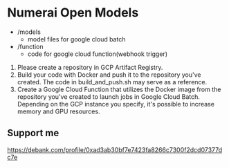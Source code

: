 # Numerai Open Models

- /models
  - model files for google cloud batch
- /function
  - code for google cloud function(webhook trigger)

1. Please create a repository in GCP Artifact Registry.
1. Build your code with Docker and push it to the repository you've created. The code in build_and_push.sh may serve as a reference.
1. Create a Google Cloud Function that utilizes the Docker image from the repository you've created to launch jobs in Google Cloud Batch. Depending on the GCP instance you specify, it's possible to increase memory and GPU resources.

## Support me

https://debank.com/profile/0xad3ab30bf7e7423fa8266c7300f2dcd07377dc7e

